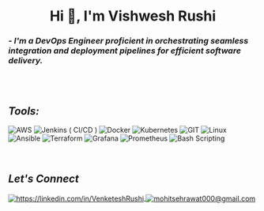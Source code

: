 <!----------------------------------- Heading Section ------------------------------------>
<h1 align="center">
    Hi
    👋, 
    I'm Vishwesh Rushi
<!--     <img src="https://camo.githubusercontent.com/d3359cb00ab0b5ed8f2e1fe3fceb4fbaf3b614340f8c0db99c17b9f50b351770/68747470733a2f2f656d6f6a69732e736c61636b6d6f6a69732e636f6d2f656d6f6a69732f696d616765732f313533313834393433302f343234362f626c6f622d73756e676c61737365732e6769663f31353331383439343330" width="35"> -->
</h1>



<!----------------------------------- About Section ------------------------------------>

<h3>
    <i>- I'm a DevOps Engineer proficient in orchestrating seamless integration and deployment pipelines for efficient software delivery.</i>
</h3>
<br></br>
<!----------------------------------- Tech Stack Section ------------------------------------>

<h2><i>Tools:</i></h2>
<p>
<img src="https://img.shields.io/badge/AWS-232F3E?style=for-the-badge&logo=amazon-aws&logoColor=white" alt="AWS" />
<img src="https://img.shields.io/badge/Jenkins-D24939?style=for-the-badge&logo=Jenkins&logoColor=white" alt="Jenkins ( CI/CD )" />
<img src="https://img.shields.io/badge/Docker-2496ED?style=for-the-badge&logo=docker&logoColor=white" alt="Docker" />
<img src="https://img.shields.io/badge/Kubernetes-326CE5?style=for-the-badge&logo=kubernetes&logoColor=white" alt="Kubernetes" />
<img src="https://img.shields.io/badge/Git-F05032?style=for-the-badge&logo=git&logoColor=white" alt="GIT" />
<img src="https://img.shields.io/badge/Linux-FCC624?style=for-the-badge&logo=linux&logoColor=black" alt="Linux" />
<img src="https://img.shields.io/badge/Ansible-EE0000?style=for-the-badge&logo=ansible&logoColor=white" alt="Ansible" />
<img src="https://img.shields.io/badge/Terraform-623CE4?style=for-the-badge&logo=terraform&logoColor=white" alt="Terraform" />
<img src="https://img.shields.io/badge/Grafana-F46800?style=for-the-badge&logo=grafana&logoColor=white" alt="Grafana" />
<img src="https://img.shields.io/badge/Prometheus-E6522C?style=for-the-badge&logo=prometheus&logoColor=white" alt="Prometheus" />
<img src="https://img.shields.io/badge/Bash-4EAA25?style=for-the-badge&logo=gnu-bash&logoColor=white" alt="Bash Scripting" />

</p>
<br>

<!----------------------------------- Social Media Links Section ------------------------------------>

<h2><i>Let's Connect</i></h2>


<p align="left">
    <a href="https://www.linkedin.com/in/vishwesh-rushi-1197b328b/">
        <img align="center" src="https://img.shields.io/badge/LinkedIn-0077B5?style=for-the-badge&logo=linkedin&logoColor=white" alt="https://linkedin.com/in/VenketeshRushi" />
    </a> 
    <a title="rushivishwesh02@gmail.com" href="mailto:rushivishwesh02@gmail.com">
        <img align="center" src="https://img.shields.io/badge/Gmail-D14836?style=for-the-badge&logo=gmail&logoColor=white" alt="mohitsehrawat000@gmail.com" />
    </a>
</p>
<br></br>

